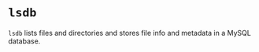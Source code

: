 # `lsdb`  


`lsdb` lists files and directories and stores file info and metadata in a MySQL database.

